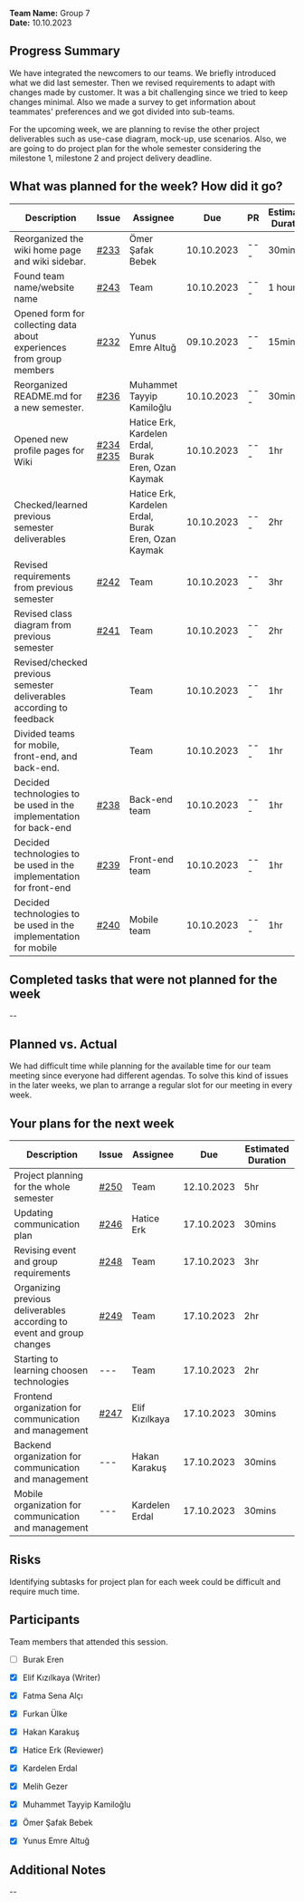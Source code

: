 **Team Name:** Group 7  
**Date:** 10.10.2023  

## Progress Summary
We have integrated the newcomers to our teams. We briefly introduced what we did last semester. Then we revised requirements to adapt with changes made by customer. It was a bit challenging since we tried to keep changes minimal. 
Also we made a survey to get information about teammates' preferences and we got divided into sub-teams.

For the upcoming week, we are planning to revise the other project deliverables such as use-case diagram, mock-up, use scenarios. Also, we are going to do project plan for the whole semester considering the milestone 1, milestone 2 and project delivery deadline.

## What was planned for the week? How did it go?
| Description | Issue | Assignee | Due | PR | Estimated Duration | Actual Duration | 
| -------- | ----- | -------- | --- | --- | --- | --- |
| Reorganized the wiki home page and wiki sidebar. | [#233](https://github.com/bounswe/bounswe2023group7/issues/233) | Ömer Şafak Bebek | 10.10.2023 | --- | 30mins | 30mins |
| Found team name/website name | [#243](https://github.com/bounswe/bounswe2023group7/issues/243) | Team | 10.10.2023 | --- | 1 hour | 30mins |
| Opened form for collecting data about experiences from group members | [#232](https://github.com/bounswe/bounswe2023group7/issues/232) | Yunus Emre Altuğ | 09.10.2023 | --- | 15mins | 15mins |
| Reorganized README.md for a new semester. | [#236](https://github.com/bounswe/bounswe2023group7/issues/236) | Muhammet Tayyip Kamiloğlu | 10.10.2023 | --- | 30mins | --- |
| Opened new profile pages for Wiki | [#234](https://github.com/bounswe/bounswe2023group7/issues/234) [#235](https://github.com/bounswe/bounswe2023group7/issues/235) | Hatice Erk, Kardelen Erdal, Burak Eren, Ozan Kaymak | 10.10.2023 | --- | 1hr | 1hr |
| Checked/learned previous semester deliverables |  | Hatice Erk, Kardelen Erdal, Burak Eren, Ozan Kaymak | 10.10.2023 | --- | 2hr | 1.5hr |
| Revised requirements from previous semester | [#242](https://github.com/bounswe/bounswe2023group7/issues/242) | Team | 10.10.2023 | --- | 3hr | 4hr |
| Revised class diagram from previous semester | [#241](https://github.com/bounswe/bounswe2023group7/issues/241) | Team | 10.10.2023 | --- | 2hr | 3hr |
| Revised/checked previous semester deliverables according to feedback |  | Team | 10.10.2023 | --- | 1hr | 1hr  |
| Divided teams for mobile, front-end, and back-end. |  | Team | 10.10.2023 | --- | 1hr | 1hr  |
| Decided technologies to be used in the implementation for back-end | [#238](https://github.com/bounswe/bounswe2023group7/issues/239) | Back-end team | 10.10.2023 | --- | 1hr | 1hr  |
| Decided technologies to be used in the implementation for front-end | [#239](https://github.com/bounswe/bounswe2023group7/issues/239) | Front-end team | 10.10.2023 | --- | 1hr | 1hr  |
| Decided technologies to be used in the implementation for mobile | [#240](https://github.com/bounswe/bounswe2023group7/issues/240) | Mobile team | 10.10.2023 | --- | 1hr | 1hr |


## Completed tasks that were not planned for the week
--

## Planned vs. Actual
We had difficult time while planning for the available time for our team meeting since everyone had different agendas. To solve this kind of issues in the later weeks, we plan to arrange a regular slot for our meeting in every week.

## Your plans for the next week
| Description | Issue | Assignee | Due | Estimated Duration |
| --- | --- | --- | --- | --- |
| Project planning for the whole semester | [#250](https://github.com/bounswe/bounswe2023group7/issues/250) | Team | 12.10.2023 | 5hr |
| Updating communication plan  | [#246](https://github.com/bounswe/bounswe2023group7/issues/246) | Hatice Erk | 17.10.2023 | 30mins |
| Revising event and group requirements | [#248](https://github.com/bounswe/bounswe2023group7/issues/248) | Team | 17.10.2023 | 3hr |
| Organizing previous deliverables according to event and group changes | [#249](https://github.com/bounswe/bounswe2023group7/issues/249) | Team | 17.10.2023 | 2hr |
| Starting to learning choosen technologies | --- | Team | 17.10.2023 | 2hr |
| Frontend organization for communication and management | [#247](https://github.com/bounswe/bounswe2023group7/issues/247) | Elif Kızılkaya | 17.10.2023 | 30mins |
| Backend organization for communication and management | --- | Hakan Karakuş | 17.10.2023 | 30mins |
| Mobile organization for communication and management | --- | Kardelen Erdal | 17.10.2023 | 30mins |



## Risks
Identifying subtasks for project plan for each week could be difficult and require much time.

## Participants
Team members that attended this session.
- [ ] Burak Eren
- [x] Elif Kızılkaya (Writer)
- [x] Fatma Sena Alçı
- [x] Furkan Ülke
- [x] Hakan Karakuş
- [x] Hatice Erk (Reviewer)
- [x] Kardelen Erdal
- [x] Melih Gezer
- [x] Muhammet Tayyip Kamiloğlu
- [x] Ömer Şafak Bebek
- [x] Yunus Emre Altuğ
 

## Additional Notes
--
